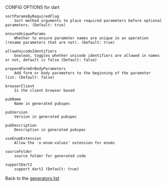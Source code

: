 CONFIG OPTIONS for dart

    sortParamsByRequiredFlag
        Sort method arguments to place required parameters before optional parameters. (Default: true)

    ensureUniqueParams
        Whether to ensure parameter names are unique in an operation (rename parameters that are not). (Default: true)

    allowUnicodeIdentifiers
        boolean, toggles whether unicode identifiers are allowed in names or not, default is false (Default: false)

    prependFormOrBodyParameters
        Add form or body parameters to the beginning of the parameter list. (Default: false)

    browserClient
        Is the client browser based

    pubName
        Name in generated pubspec

    pubVersion
        Version in generated pubspec

    pubDescription
        Description in generated pubspec

    useEnumExtension
        Allow the 'x-enum-values' extension for enums

    sourceFolder
        source folder for generated code

    supportDart2
        support dart2 (Default: true)

Back to the [generators list](README.md)

